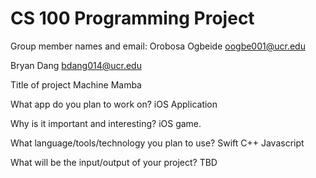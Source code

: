 # CS 100 Programming Project


Group member names and email:
Orobosa Ogbeide 
oogbe001@ucr.edu

Bryan Dang
bdang014@ucr.edu


Title of project
Machine Mamba 


What app do you plan to work on? 
iOS Application 

Why is it important and interesting?
iOS game.

What language/tools/technology you plan to use?
Swift
C++
Javascript

What will be the input/output of your project?
TBD
